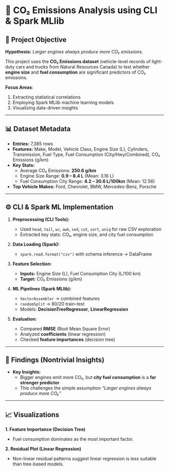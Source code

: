 # 🚗 CO₂ Emissions Analysis using CLI & Spark MLlib  

## 📌 Project Objective  

**Hypothesis:** *Larger engines always produce more CO₂ emissions.*  

This project uses the **CO₂ Emissions dataset** (vehicle-level records of light-duty cars and trucks from Natural Resources Canada) to test whether **engine size** and **fuel consumption** are significant predictors of CO₂ emissions.  

**Focus Areas**:  
1. Extracting statistical correlations  
2. Employing Spark MLlib machine learning models  
3. Visualizing data-driven insights  

---

## 📊 Dataset Metadata  

- **Entries:** 7,385 rows  
- **Features:** Make, Model, Vehicle Class, Engine Size (L), Cylinders, Transmission, Fuel Type, Fuel Consumption (City/Hwy/Combined), CO₂ Emissions (g/km)  
- **Key Stats:**  
  - Average CO₂ Emissions: **250.6 g/km**  
  - Engine Size Range: **0.9 – 8.4 L** (Mean: 3.16 L)  
  - Fuel Consumption City Range: **4.2 – 30.6 L/100km** (Mean: 12.56)  
- **Top Vehicle Makes:** Ford, Chevrolet, BMW, Mercedes-Benz, Porsche  

---

## ⚙️ CLI & Spark ML Implementation  

1. **Preprocessing (CLI Tools):**  
   - Used `head`, `tail`, `wc`, `awk`, `sed`, `cut`, `sort`, `uniq` for raw CSV exploration  
   - Extracted key stats: CO₂, engine size, and city fuel consumption  

2. **Data Loading (Spark):**  
   - `spark.read.format("csv")` with schema inference → DataFrame  

3. **Feature Selection:**  
   - **Inputs:** Engine Size (L), Fuel Consumption City (L/100 km)  
   - **Target:** CO₂ Emissions (g/km)  

4. **ML Pipelines (Spark MLlib):**  
   - `VectorAssembler` → combined features  
   - `randomSplit` → 80/20 train-test  
   - Models: **DecisionTreeRegressor**, **LinearRegression**  

5. **Evaluation:**  
   - Compared **RMSE** (Root Mean Square Error)  
   - Analyzed **coefficients** (linear regression)  
   - Checked **feature importances** (decision tree)  

---

## 🔎 Findings (Nontrivial Insights)  

- **Key Insights:**  
  - Bigger engines emit more CO₂, but **city fuel consumption** is a **far stronger predictor**  
  - This challenges the simple assumption *“Larger engines always produce more CO₂”*  

---

## 📈 Visualizations  

**1. Feature Importance (Decision Tree)**  
- Fuel consumption dominates as the most important factor.  

**2. Residual Plot (Linear Regression)**  
- Non-linear residual patterns suggest linear regression is less suitable than tree-based models.  
